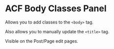 # ACF Body Classes Panel

Allows you to add classes to the `<body>` tag.

Also allows you to manually update the `<title>` tag.

Visible on the Post/Page edit pages.